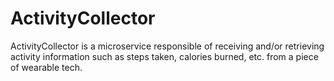 # ActivityCollector
ActivityCollector is a microservice responsible of receiving and/or retrieving activity information such as steps taken, calories burned, etc. from a piece of wearable tech.
